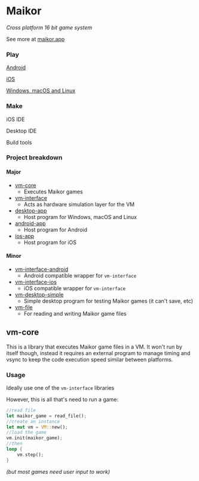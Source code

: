 # Maikor

*Cross platform 16 bit game system*

See more at [maikor.app](https://maikor.app)

### Play

[Android](https://github.com/MaikorAppPublic/android-app)

[iOS](https://github.com/MaikorAppPublic/ios-app)

[Windows, macOS and Linux](https://github.com/MaikorAppPublic/desktop-app)

### Make

iOS IDE

Desktop IDE

Build tools

### Project breakdown

#### Major
* [vm-core](https://github.com/MaikorAppPublic/vm-core)
  * Executes Maikor games
* [vm-interface](https://github.com/MaikorAppPublic/vm-interface)
  * Acts as hardware simulation layer for the VM 
* [desktop-app](https://github.com/MaikorAppPublic/desktop-app)
  * Host program for Windows, macOS and Linux
* [android-app](https://github.com/MaikorAppPublic/android-app)
  * Host program for Android
* [ios-app](https://github.com/MaikorAppPublic/ios-app)
  * Host program for iOS

#### Minor
* [vm-interface-android](https://github.com/MaikorAppPublic/vm-interface-android)
  * Android compatible wrapper for `vm-interface`
* [vm-interface-ios](https://github.com/MaikorAppPublic/vm-interface-ios)
  * iOS compatible wrapper for `vm-interface`
* [vm-desktop-simple](https://github.com/MaikorAppPublic/vm-desktop-simple)
  * Simple desktop program for testing Maikor games (it can't save, etc)
* [vm-file](https://github.com/MaikorAppPublic/vm-file) 
  * For reading and writing Maikor game files 
 

## vm-core

This is a library that executes Maikor game files in a VM. It won't run by itself though, instead it requires an external program to manage timing and vsync to keep the code execution speed similar between platforms.

### Usage

Ideally use one of the `vm-interface` libraries

However, this is all that's need to run a game:
```rust
//read file
let maikor_game = read_file();
//create an instance
let mut vm = VM::new();
//load the game
vm.init(maikor_game); 
//then
loop {
    vm.step();
}
```
*(but most games need user input to work)*